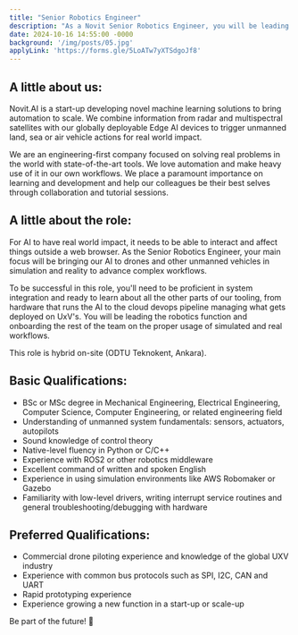 ```yaml
---
title: "Senior Robotics Engineer"
description: "As a Novit Senior Robotics Engineer, you will be leading the development of UXV integrations and robotics implementations of our solutions and services. This role is hybrid on-site (ODTU Teknokent, Ankara)."
date: 2024-10-16 14:55:00 -0000
background: '/img/posts/05.jpg'
applyLink: 'https://forms.gle/5LoATw7yXTSdgoJf8'
---
```


## A little about us:

Novit.AI is a start-up developing novel machine learning solutions to bring automation to scale. We combine information from radar and multispectral satellites with our globally deployable Edge AI devices to trigger unmanned land, sea or air vehicle actions for real world impact.

We are an engineering-first company focused on solving real problems in the world with state-of-the-art tools. We love automation and make heavy use of it in our own workflows. We place a paramount importance on learning and development and help our colleagues be their best selves through collaboration and tutorial sessions.

## A little about the role:

For AI to have real world impact, it needs to be able to interact and affect things outside a web browser. As the Senior Robotics Engineer, your main focus will be bringing our AI to drones and other unmanned vehicles in simulation and reality to advance complex workflows.

To be successful in this role, you'll need to be proficient in system integration and ready to learn about all the other parts of our tooling, from hardware that runs the AI to the cloud devops pipeline managing what gets deployed on UxV's. You will be leading the robotics function and onboarding the rest of the team on the proper usage of simulated and real workflows.

This role is hybrid on-site  (ODTU Teknokent, Ankara).

## Basic Qualifications:

* BSc or MSc degree in Mechanical Engineering, Electrical Engineering, Computer Science, Computer Engineering, or related engineering field
* Understanding of unmanned system fundamentals: sensors, actuators, autopilots
* Sound knowledge of control theory
* Native-level fluency in Python or C/C++
* Experience with ROS2 or other robotics middleware
* Excellent command of written and spoken English
* Experience in using simulation environments like AWS Robomaker or Gazebo
* Familiarity with low-level drivers, writing interrupt service routines and general troubleshooting/debugging with hardware

## Preferred Qualifications:

* Commercial drone piloting experience and knowledge of the global UXV industry
* Experience with common bus protocols such as SPI, I2C, CAN and UART
* Rapid prototyping experience
* Experience growing a new function in a start-up or scale-up

Be part of the future! 🚀
